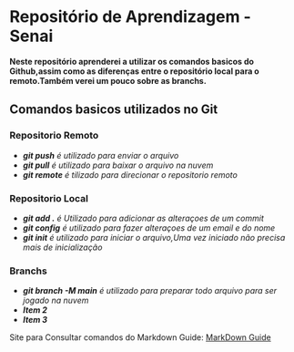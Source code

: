 # Repositório de Aprendizagem - Senai
**Neste repositório aprenderei a utilizar os comandos basicos do Github,assim como as diferenças entre o repositório local para o remoto.Também verei um pouco sobre as branchs.**

## Comandos basicos utilizados no Git
### Repositorio Remoto
- ***git push**  é utilizado para enviar o arquivo*
- ***git pull** é utilizado para baixar o arquivo na nuvem*
- ***git remote** é tilizado para direcionar o repositorio remoto*

### Repositorio Local
- ***git add .** é Utilizado para adicionar as alteraçoes de um commit*
- ***git config** é utilizado para fazer alteraçoes de um email e do nome*
- ***git init** é utilizado para iniciar o arquivo,Uma vez iniciado não precisa mais de inicialização*  

### Branchs
- ***git branch -M main** é utilizado para preparar todo arquivo para ser jogado na nuvem*
- ***Item 2***
- ***Item 3***


Site para Consultar comandos do Markdown Guide: [MarkDown Guide](ttps://www.markdownguide.org/basic-syntax/)